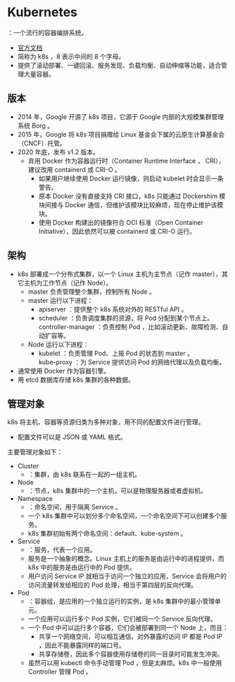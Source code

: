 # Kubernetes

：一个流行的容器编排系统。
- [官方文档](https://kubernetes.io/docs/concepts/)
- 简称为 k8s ，8 表示中间的 8 个字母。
- 提供了滚动部署、一键回滚、服务发现、负载均衡、自动伸缩等功能，适合管理大量容器。

## 版本

- 2014 年，Google 开源了 k8s 项目，它源于 Google 内部的大规模集群管理系统 Borg 。
- 2015 年，Google 将 k8s 项目捐赠给 Linux 基金会下属的云原生计算基金会（CNCF）托管。
- 2020 年底，发布 v1.2 版本。
  - 弃用 Docker 作为容器运行时（Container Runtime Interface ， CRI），建议改用 containerd 或 CRI-O 。
    - 如果用户继续使用 Docker 运行镜像，则启动 kubelet 时会显示一条警告。
    - 原本 Docker 没有直接支持 CRI 接口，k8s 只能通过 Dockershim 模块间接与 Docker 通信，但维护该模块比较麻烦，现在停止维护该模块。
    - 使用 Docker 构建出的镜像符合 OCI 标准（Open Container Initiative），因此依然可以被 containerd 或 CRI-O 运行。

## 架构

- k8s 部署成一个分布式集群，以一个 Linux 主机为主节点（记作 master），其它主机为工作节点（记作 Node）。
  - master 负责管理整个集群，控制所有 Node 。
  - master 运行以下进程：
    - apiserver ：提供整个 k8s 系统对外的 RESTful API 。
    - scheduler ：负责调度集群的资源，将 Pod 分配到某个节点上。
      controller-manager ：负责控制 Pod ，比如滚动更新、故障检测、自动扩容等。
  - Node 运行以下进程：
    - kubelet ：负责管理 Pod、上报 Pod 的状态到 master 。\
      kube-proxy ：为 Service 提供访问 Pod 的网络代理以及负载均衡。
- 通常使用 Docker 作为容器引擎。
- 用 etcd 数据库存储 k8s 集群的各种数据。

## 管理对象

k8s 将主机、容器等资源归类为多种对象，用不同的配置文件进行管理。
- 配置文件可以是 JSON 或 YAML 格式。

主要管理对象如下：
- Cluster
  - ：集群，由 k8s 联系在一起的一组主机。
- Node
  - ：节点，k8s 集群中的一个主机，可以是物理服务器或者虚拟机。
- Namespace
  - ：命名空间，用于隔离 Service 。
  - 一个 k8s 集群中可以划分多个命名空间，一个命名空间下可以创建多个服务。
  - k8s 集群初始有两个命名空间：default、kube-system 。
- Service
  - ：服务，代表一个应用。
  - 服务是一个抽象的概念。Linux 主机上的服务是由运行中的进程提供，而 k8s 中的服务是由运行中的 Pod 提供。
  - 用户访问 Service IP 就相当于访问一个独立的应用，Service 会将用户的访问流量转发给相应的 Pod 处理，相当于第四层的反向代理。
- Pod
  - ：容器组，是应用的一个独立运行的实例，是 k8s 集群中的最小管理单元。
  - 一个应用可以运行多个 Pod 实例，它们被同一个 Service 反向代理。
  - 一个 Pod 中可以运行多个容器，它们会被部署到同一个 Node 上，而且：
    - 共享一个网络空间，可以相互通信。对外暴露的访问 IP 都是 Pod IP ，因此不能暴露同样的端口号。
    - 共享存储卷，因此多个容器使用存储卷的同一目录时可能发生冲突。
  - 虽然可以用 kubectl 命令手动管理 Pod ，但是太麻烦。k8s 中一般使用 Controller 管理 Pod 。
